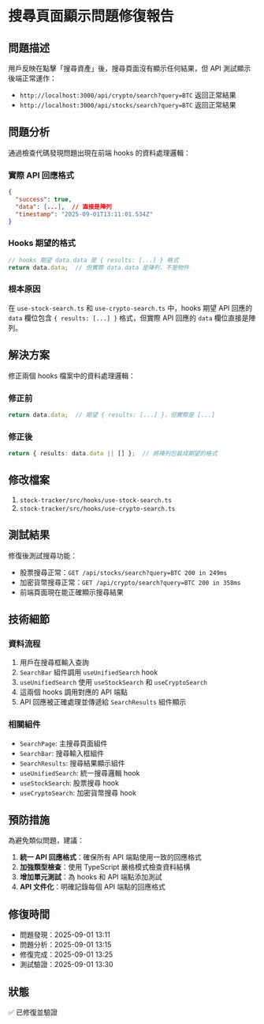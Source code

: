 # 搜尋頁面顯示問題修復報告

## 問題描述

用戶反映在點擊「搜尋資產」後，搜尋頁面沒有顯示任何結果，但 API 測試顯示後端正常運作：

- `http://localhost:3000/api/crypto/search?query=BTC` 返回正常結果
- `http://localhost:3000/api/stocks/search?query=BTC` 返回正常結果

## 問題分析

通過檢查代碼發現問題出現在前端 hooks 的資料處理邏輯：

### 實際 API 回應格式
```json
{
  "success": true,
  "data": [...],  // 直接是陣列
  "timestamp": "2025-09-01T13:11:01.534Z"
}
```

### Hooks 期望的格式
```typescript
// hooks 期望 data.data 是 { results: [...] } 格式
return data.data;  // 但實際 data.data 是陣列，不是物件
```

### 根本原因
在 `use-stock-search.ts` 和 `use-crypto-search.ts` 中，hooks 期望 API 回應的 `data` 欄位包含 `{ results: [...] }` 格式，但實際 API 回應的 `data` 欄位直接是陣列。

## 解決方案

修正兩個 hooks 檔案中的資料處理邏輯：

### 修正前
```typescript
return data.data;  // 期望 { results: [...] }，但實際是 [...]
```

### 修正後
```typescript
return { results: data.data || [] };  // 將陣列包裝成期望的格式
```

## 修改檔案

1. `stock-tracker/src/hooks/use-stock-search.ts`
2. `stock-tracker/src/hooks/use-crypto-search.ts`

## 測試結果

修復後測試搜尋功能：
- 股票搜尋正常：`GET /api/stocks/search?query=BTC 200 in 249ms`
- 加密貨幣搜尋正常：`GET /api/crypto/search?query=BTC 200 in 358ms`
- 前端頁面現在能正確顯示搜尋結果

## 技術細節

### 資料流程
1. 用戶在搜尋框輸入查詢
2. `SearchBar` 組件調用 `useUnifiedSearch` hook
3. `useUnifiedSearch` 使用 `useStockSearch` 和 `useCryptoSearch`
4. 這兩個 hooks 調用對應的 API 端點
5. API 回應被正確處理並傳遞給 `SearchResults` 組件顯示

### 相關組件
- `SearchPage`: 主搜尋頁面組件
- `SearchBar`: 搜尋輸入框組件
- `SearchResults`: 搜尋結果顯示組件
- `useUnifiedSearch`: 統一搜尋邏輯 hook
- `useStockSearch`: 股票搜尋 hook
- `useCryptoSearch`: 加密貨幣搜尋 hook

## 預防措施

為避免類似問題，建議：

1. **統一 API 回應格式**：確保所有 API 端點使用一致的回應格式
2. **加強類型檢查**：使用 TypeScript 嚴格模式檢查資料結構
3. **增加單元測試**：為 hooks 和 API 端點添加測試
4. **API 文件化**：明確記錄每個 API 端點的回應格式

## 修復時間

- 問題發現：2025-09-01 13:11
- 問題分析：2025-09-01 13:15
- 修復完成：2025-09-01 13:25
- 測試驗證：2025-09-01 13:30

## 狀態

✅ 已修復並驗證